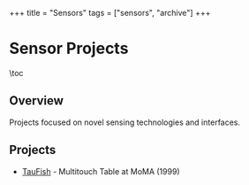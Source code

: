 +++
title = "Sensors"
tags = ["sensors", "archive"]
+++

# Sensor Projects

\toc

## Overview

Projects focused on novel sensing technologies and interfaces.

## Projects

* [TauFish](/projects/sensors/taufish/) - Multitouch Table at MoMA (1999)